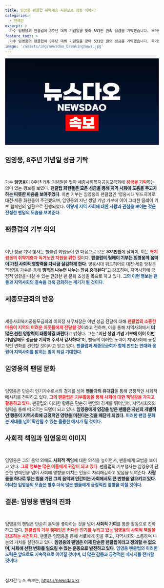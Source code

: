 ```yaml
---
title: 임영웅 팬클럽 취약계층 지원으로 감동 이야기!
categories:
  - 연예인
excerpt: >
  가수 임영웅의 팬클럽이 8주년 데뷔 기념일을 맞아 531만 원의 성금을 기탁했습니다. 독거노인과 취약계층 지원을 위한 릴레이 기부로, 지역사회를 위한 선한 영향력을 확산시키고 있습니다!
feature_text: >
  가수 임영웅의 팬클럽이 8주년 데뷔 기념일을 맞아 531만 원의 성금을 기탁했습니다. 독거노인과 취약계층 지원을 위한 릴레이 기부로, 지역사회를 위한 선한 영향력을 확산시키고 있습니다!
image: '/assets/img/newsdao_breakingnews.jpg'
---
```


<p><img src="/assets/img/newsdao_breakingnews.jpg" alt="pcversion 속보" /></p>

<h2 data-ke-size="size26">임영웅, 8주년 기념일 성금 기탁</h2>

<p data-ke-size="size16">&nbsp;</p>

<p>가수 <b>임영웅</b>이 8주년 데뷔 기념일을 맞아 세종사회복지공동모금회에 <b><span style="color: #ee2323;">성금을 기탁</span></b>하는 의미 있는 행보를 보였다. <b><span style="background-color: #21538527;">팬클럽 회원들은 모은 성금을 통해 지역 사회에 도움을 주고자 하는 따뜻한 마음을 보여주었다</span></b>. 이번 기부는 임영웅의 팬클럽인 '영웅시대 위드히어로' 대전·세종 회원들이 주관했으며, 임영웅의 지난 생일 기념 기부에 이어 그러한 릴레이 기부 캠페인의 일환으로 진행되었다. <b><span style="color: #1a5490;">이렇게 지역 사회에 대한 사랑과 관심을 보이는 것은 진정한 팬덤의 모습을 보여준다</span></b>.</p>

<h2 data-ke-size="size26">팬클럽의 기부 의의</h2>

<p data-ke-size="size16">&nbsp;</p>

<p>이번 성금 기탁 행사는 팬클럽 회원들이 한 마음으로 모은 <b>531만원</b>에 달하며, 이는 <b><span style="color: #ee2323;">조치원읍의 취약계층과 독거노인 지원을 위한 것</span></b>이다. <b><span style="background-color: #21538527;">팬클럽의 릴레이 기부는 임영웅의 음악이 가진 사회적 영향력을 다시금 실감하게 한다</span></b>. 영웅시대 위드히어로 대전·세종 방장은 "임영웅 가수를 통해 <b>행복은 나누면 나누는 만큼 증대된다</b>"고 강조하며, 지역사회에 긍정적 영향을 미칠 수 있는 건강한 팬 문화 조성을 목표로 하고 있다. <b><span style="color: #1a5490;">그의 이런 행보는 팬들과 지역사회의 결속을 더욱 강화하는 계기가 될 것이다</span></b>.</p>

<h2 data-ke-size="size26">세종모금회의 반응</h2>

<p data-ke-size="size16">&nbsp;</p>

<p>세종사회복지공동모금회의 이희정 사무처장은 이번 성금 전달에 대해 <b><span style="color: #ee2323;">팬클럽의 소중한 마음이 지역의 어려운 이웃들에게 전달될 것</span></b>이라고 전하며, 이를 통해 지역사회에서 <b><span style="background-color: #21538527;">더 많은 선한 영향력이 태동하길 바란다</span></b>고 밝혔다. 그는 "<b>지난 생일 기념 기부에 이어 이번 기념일에도 성금을 기탁해 주셔서 감사하다</b>"며, 팬들의 이러한 노력이 지역사회에 긍정적인 변화를 견인할 것이라고 믿고 있다. <b><span style="color: #1a5490;">팬클럽과 세종모금회가 함께 만드는 연대와 응원이 지역사회를 밝히는 빛이 되길 기대한다</span></b>.</p>

<h2 data-ke-size="size26">임영웅의 팬덤 문화</h2>

<p data-ke-size="size16">&nbsp;</p>

<p>임영웅은 단순히 인기가수로서의 경계를 넘어 <b>팬들과의 유대감</b>을 통해 긍정적인 사회적 메시지를 전파하고 있다. <b><span style="color: #ee2323;">그의 팬클럽은 기부활동을 통해 사회에 대한 책임감을 가지고 활동하고 있다</span></b>. 팬클럽의 이러한 활동은 단순히 팬덤의 경계를 뛰어넘어, 지역사회와의 협력을 통해 떠오르는 모델이 되고 있다. <b><span style="background-color: #21538527;">임영웅에게 영감을 받은 팬들은 자신의 개별적인 행동이 지역사회에 긍정적인 영향을 미친다는 것을 깨닫게 되었다</span></b>. <b><span style="color: #1a5490;">이러한 팬덤 문화는 세대를 넘어 확산될 수 있는 훌륭한 예시가 될 것이다</span></b>.</p>

<h2 data-ke-size="size26">사회적 책임과 임영웅의 이미지</h2>

<p data-ke-size="size16">&nbsp;</p>

<p>임영웅은 그의 음악 외에도 <b>사회적 책임</b>에 대한 의식을 높이면서, 팬들에게 모범을 보이고 있다. <b><span style="color: #ee2323;">그의 행보는 많은 이들에게 귀감이 되고 있다</span></b>. 팬클럽의 기부행사는 임영웅이 단순한 연예인을 넘어 사회에 영향을 미치는 인물로 자리매김하고 있음을 보여준다. <b><span style="background-color: #21538527;">사람들을 하나로 묶는 힘을 가진 그의 음악과 인간미는 사회에서도 큰 반향을 일으키고 있다</span></b>. <b><span style="color: #1a5490;">이러한 임영웅의 모습은 향후 더욱 많은 팬들에게 긍정적인 영향을 미칠 것이다</span></b>.</p>

<h2 data-ke-size="size26">결론: 임영웅 팬덤의 진화</h2>

<p data-ke-size="size16">&nbsp;</p>

<p>임영웅의 팬덤은 단순히 음악을 좋아하는 것을 넘어 <b>사회적 기여</b>를 통한 활동으로 진화하고 있다. <b><span style="color: #ee2323;">팬클럽의 기부 캠페인은 커다란 인기를 누리고 있는 임영웅의 사회적 책임을 강조하는 사건이다</span></b>. 팬들은 임영웅을 통해 서로에게 힘을 주고, 지역사회와 소통하며 나눔의 가치를 실현하고 있다. <b><span style="background-color: #21538527;">임영웅의 팬덤은 이제 단순한 팬클럽이라고 정의할 수 없으며, 사회에 선한 변화를 일으킬 수 있는 운동으로 발전하고 있다</span></b>. <b><span style="color: #1a5490;">임영웅 팬클럽의 이러한 노력은 앞으로도 지속적으로 이어질 것이며, 더 많은 감동과 긍정적인 메시지를 전파할 것이다</span></b>.</p>

<p data-ke-size="size16">&nbsp;</p>
실시간 뉴스 속보는, <a href="https://newsdao.kr" rel="dofollow">https://newsdao.kr</a>


